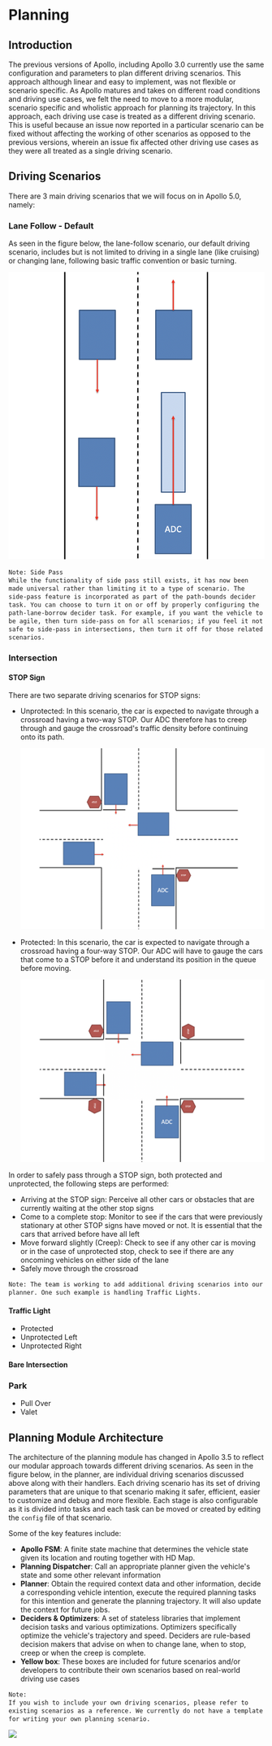 # Planning

## Introduction

The previous versions of Apollo, including Apollo 3.0 currently use the same configuration and parameters to plan different driving scenarios. This approach although linear and easy to implement, was not flexible or scenario specific. As Apollo matures and takes on different road conditions and driving use cases, we felt the need to move to a more modular, scenario specific and wholistic approach for planning its trajectory. In this approach, each driving use case is treated as a different driving scenario. This is useful because an issue now reported in a particular scenario can be fixed without affecting the working of other scenarios as opposed to the previous versions, wherein an issue fix affected other driving use cases as they were all treated as a single driving scenario.

## Driving Scenarios

There are 3 main driving scenarios that we will focus on in Apollo 5.0, namely:

### Lane Follow - Default

As seen in the figure below, the lane-follow scenario, our default driving scenario, includes but is not limited to driving in a single lane (like cruising) or changing lane, following basic traffic convention or basic turning.

   ![](images/Planning_default.png)

```
Note: Side Pass
While the functionality of side pass still exists, it has now been made universal rather than limiting it to a type of scenario. The side-pass feature is incorporated as part of the path-bounds decider task. You can choose to turn it on or off by properly configuring the path-lane-borrow decider task. For example, if you want the vehicle to be agile, then turn side-pass on for all scenarios; if you feel it not safe to side-pass in intersections, then turn it off for those related scenarios.
```

### Intersection 

#### STOP Sign

There are two separate driving scenarios for STOP signs:

- Unprotected: In this scenario, the car is expected to navigate through a crossroad having a two-way STOP. Our ADC therefore has to creep through and gauge the crossroad's traffic density before continuing onto its path.

     ![](images/unprotected1.png)


- Protected: In this scenario, the car is expected to navigate through a crossroad having a four-way STOP. Our ADC will have to gauge the cars that come to a STOP before it and understand its position in the queue before moving.

    ![](images/protected.png)


In order to safely pass through a STOP sign, both protected and unprotected, the following steps are performed:

- Arriving at the STOP sign: Perceive all other cars or obstacles that are currently waiting at the other stop signs
- Come to a complete stop: Monitor to see if the cars that were previously stationary at other STOP signs have moved or not. It is essential that the cars that arrived before have all left
- Move forward slightly (Creep): Check to see if any other car is moving or in the case of unprotected stop, check to see if there are any oncoming vehicles on either side of the lane
- Safely move through the crossroad

```
Note: The team is working to add additional driving scenarios into our planner. One such example is handling Traffic Lights.
```

#### Traffic Light

- Protected
- Unprotected Left
- Unprotected Right

#### Bare Intersection

### Park

- Pull Over
- Valet

## Planning Module Architecture

The architecture of the planning module has changed in Apollo 3.5 to reflect our modular approach towards different driving scenarios.
As seen in the figure below, in the planner, are individual driving scenarios discussed above along with their handlers.
Each driving scenario has its set of driving parameters that are unique to that scenario making it safer, efficient, easier to customize and debug and more flexible. Each stage is also configurable as it is divided into tasks and each task can be moved or created by editing the `config` file of that scenario.

Some of the key features include:

- **Apollo FSM**: A finite state machine that determines the vehicle state given its location and routing together with HD Map.
- **Planning Dispatcher**: Call an appropriate planner given the vehicle's state and some other relevant information
- **Planner**: Obtain the required context data and other information, decide a corresponding vehicle intention, execute the required planning tasks for this intention and generate the planning trajectory. It will also update the context for future jobs.
- **Deciders & Optimizers**: A set of stateless libraries that implement decision tasks and various optimizations. Optimizers specifically optimize the vehicle's trajectory and speed. Deciders are rule-based decision makers that advise on when to change lane, when to stop, creep or when the creep is complete.
- **Yellow box**: These boxes are included for future scenarios and/or developers to contribute their own scenarios based on real-world driving use cases

```
Note:
If you wish to include your own driving scenarios, please refer to existing scenarios as a reference. We currently do not have a template for writing your own planning scenario.
```

![](images/planning_architecture.png)

